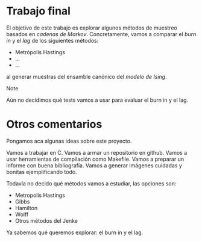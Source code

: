 # Trabajo final

El objetivo de este trabajo es explorar algunos métodos de muestreo basados en
_cadenas de Markov_. Concretamente, vamos a comparar el _burn in_ y el _lag_ de
los siguientes métodos:
- Metrópolis Hastings
- ...
- ...

al generar muestras del ensamble canónico del _modelo de Ising_.

> [!NOTE]
> Aún no decidimos qué tests vamos a usar para evaluar el burn in y el lag.


# Otros comentarios

Pongamos aca algunas ideas sobre este proyecto.

Vamos a trabajar en C.
Vamos a armar un repositorio en github.
Vamos a usar herramientas de compilación como Makefile.
Vamos a preparar un informe con buena bibliografía.
Vamos a generar imágenes cuidadas y bonitas ejemplificando todo.

Todavía no decido qué métodos vamos a estudiar, las opciones son:
- Metropolis Hastings
- Gibbs
- Hamilton
- Wolff
- Otros métodos del Jenke

Ya sabemos qué queremos explorar: el burn in y el lag.